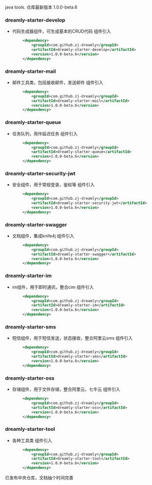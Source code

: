 java tools. 仓库最新版本 1.0.0-beta.6

### dreamly-starter-develop
- 代码生成器组件，可生成基本的CRUD代码
组件引入
```xml
        <dependency>
            <groupId>com.github.zj-dreamly</groupId>
            <artifactId>dreamly-starter-develop</artifactId>
            <version>1.0.0-beta.6</version>
        </dependency>
```


### dreamly-starter-mail
- 邮件工具类，包括接收邮件，发送邮件
组件引入
```xml
        <dependency>
            <groupId>com.github.zj-dreamly</groupId>
            <artifactId>dreamly-starter-mail</artifactId>
            <version>1.0.0-beta.6</version>
        </dependency>
```

### dreamly-starter-queue
- 任务队列，用作延迟任务
组件引入
```xml
        <dependency>
            <groupId>com.github.zj-dreamly</groupId>
            <artifactId>dreamly-starter-queue</artifactId>
            <version>1.0.0-beta.6</version>
        </dependency>
```

### dreamly-starter-security-jwt
- 安全组件，用于常规登录，鉴权等
组件引入
```xml
        <dependency>
            <groupId>com.github.zj-dreamly</groupId>
            <artifactId>dreamly-starter-security-jwt</artifactId>
            <version>1.0.0-beta.6</version>
        </dependency>
```

### dreamly-starter-swagger
- 文档组件，集成knife4j
组件引入
```xml
        <dependency>
            <groupId>com.github.zj-dreamly</groupId>
            <artifactId>dreamly-starter-swagger</artifactId>
            <version>1.0.0-beta.6</version>
        </dependency>
```

### dreamly-starter-im
- im组件，用于即时通讯，整合cim
组件引入
```xml
        <dependency>
            <groupId>com.github.zj-dreamly</groupId>
            <artifactId>dreamly-starter-im</artifactId>
            <version>1.0.0-beta.6</version>
        </dependency>
```

### dreamly-starter-sms
- 短信组件，用于短信发送，状态接收，整合阿里云sms
组件引入
```xml
        <dependency>
            <groupId>com.github.zj-dreamly</groupId>
            <artifactId>dreamly-starter-sms</artifactId>
            <version>1.0.0-beta.6</version>
        </dependency>
```

### dreamly-starter-oss
- 存储组件，用于文件存储，整合阿里云，七牛云
组件引入
```xml
        <dependency>
            <groupId>com.github.zj-dreamly</groupId>
            <artifactId>dreamly-starter-oss</artifactId>
            <version>1.0.0-beta.6</version>
        </dependency>
```

### dreamly-starter-tool
- 各种工具类
组件引入
```xml
        <dependency>
            <groupId>com.github.zj-dreamly</groupId>
            <artifactId>dreamly-starter-tool</artifactId>
            <version>1.0.0-beta.6</version>
        </dependency>
```

已发布中央仓库，文档抽个时间完善

